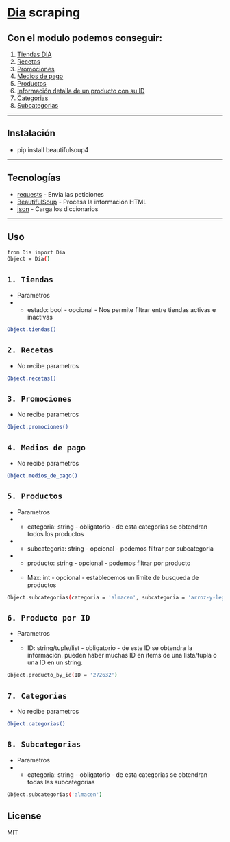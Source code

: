 # [Dia](https://diaonline.supermercadosdia.com.ar/) scraping


## Con el modulo podemos conseguir:
1. [Tiendas DIA ](#1-tiendas)
2. [Recetas ](#2-recetas)
3. [Promociones](#3-promociones)
4. [Medios de pago](#4-medios-de-pago)
5. [Productos](#5-productos)
6. [Información detalla de un producto con su ID](#6-producto-por-id)
7. [Categorias](#7-categorias)
8. [Subcategorias](#8-subcategorias)
- - -
## Instalación
- pip install beautifulsoup4
- - -
## Tecnologías
- [requests] - Envia las peticiones
- [BeautifulSoup] - Procesa la información HTML
- [json] - Carga los diccionarios
- - -
## Uso
```sh
from Dia import Dia
Object = Dia()
```
## `1. Tiendas`
- Parametros
- - estado: bool - opcional - Nos permite filtrar entre tiendas activas e inactivas

```sh
Object.tiendas()
```
## `2. Recetas`
- No recibe parametros

```sh
Object.recetas()
```
## `3. Promociones`
- No recibe parametros

```sh
Object.promociones()
```
## `4. Medios de pago`
- No recibe parametros

```sh
Object.medios_de_pago()
```
## `5. Productos`
- Parametros
- - categoria: string - obligatorio - de esta categorias se obtendran todos los productos
- - subcategoria: string - opcional - podemos filtrar por subcategoria
- - producto: string - opcional - podemos filtrar por producto
- - Max: int - opcional - establecemos un límite de busqueda de productos

```sh
Object.subcategorias(categoria = 'almacen', subcategoria = 'arroz-y-legumbres', producto = 'arroz-integral')
```
## `6. Producto por ID`
- Parametros
- - ID: string/tuple/list - obligatorio - de este ID se obtendra la información. pueden haber muchas ID en items de una lista/tupla o una ID en un string.

```sh
Object.producto_by_id(ID = '272632')
```
## `7. Categorias`
- No recibe parametros

```sh
Object.categorias()
```
## `8. Subcategorias`
- Parametros
- - categoria: string - obligatorio - de esta categorias se obtendran todas las subcategorias

```sh
Object.subcategorias('almacen')
```




## License

MIT


   [requests]: <https://docs.python-requests.org/en/master/>
   [BeautifulSoup]: <https://pypi.org/project/beautifulsoup4/#description>
   [json]: <https://docs.python.org/3/library/json.html>
